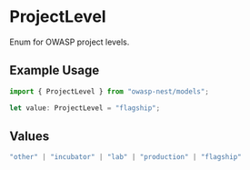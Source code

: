 # ProjectLevel

Enum for OWASP project levels.

## Example Usage

```typescript
import { ProjectLevel } from "owasp-nest/models";

let value: ProjectLevel = "flagship";
```

## Values

```typescript
"other" | "incubator" | "lab" | "production" | "flagship"
```